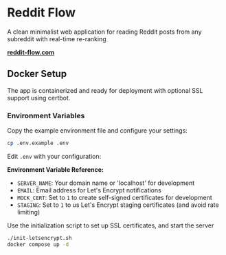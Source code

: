 # Reddit Flow

A clean minimalist web application for reading Reddit posts from any subreddit with real-time re-ranking

**[reddit-flow.com](https://reddit-flow.com)**

## Docker Setup

The app is containerized and ready for deployment with optional SSL support using certbot.

### Environment Variables

Copy the example environment file and configure your settings:

```bash
cp .env.example .env
```

Edit `.env` with your configuration:

**Environment Variable Reference:**
- `SERVER_NAME`: Your domain name or 'localhost' for development
- `EMAIL`: Email address for Let's Encrypt notifications
- `MOCK_CERT`: Set to `1` to create self-signed certificates for development
- `STAGING`: Set to `1` to us Let's Encrypt staging certificates (and avoid rate limiting)

Use the initialization script to set up SSL certificates, and start the server

```bash
./init-letsencrypt.sh
docker compose up -d
```

